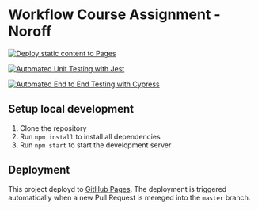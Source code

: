 # Workflow Course Assignment - Noroff

[![Deploy static content to Pages](https://github.com/Nickenn/social-media-client/actions/workflows/pages.yml/badge.svg)](https://github.com/Nickenn/social-media-client/actions/workflows/pages.yml)

[![Automated Unit Testing with Jest](https://github.com/Nickenn/social-media-client/actions/workflows/unit-tests.yml/badge.svg)](https://github.com/Nickenn/social-media-client/actions/workflows/unit-tests.yml)

[![Automated End to End Testing with Cypress](https://github.com/Nickenn/social-media-client/actions/workflows/e2e-tests.yml/badge.svg)](https://github.com/Nickenn/social-media-client/actions/workflows/e2e-tests.yml)

## Setup local development
1. Clone the repository
1. Run `npm install` to install all dependencies
1. Run `npm start` to start the development server 

## Deployment

This project deployd to [GitHub Pages](https://nickenn.github.io/noroff-workflow-ca-social-media-client/). The deployment is triggered automatically when a new Pull Request is mereged into the `master` branch.
